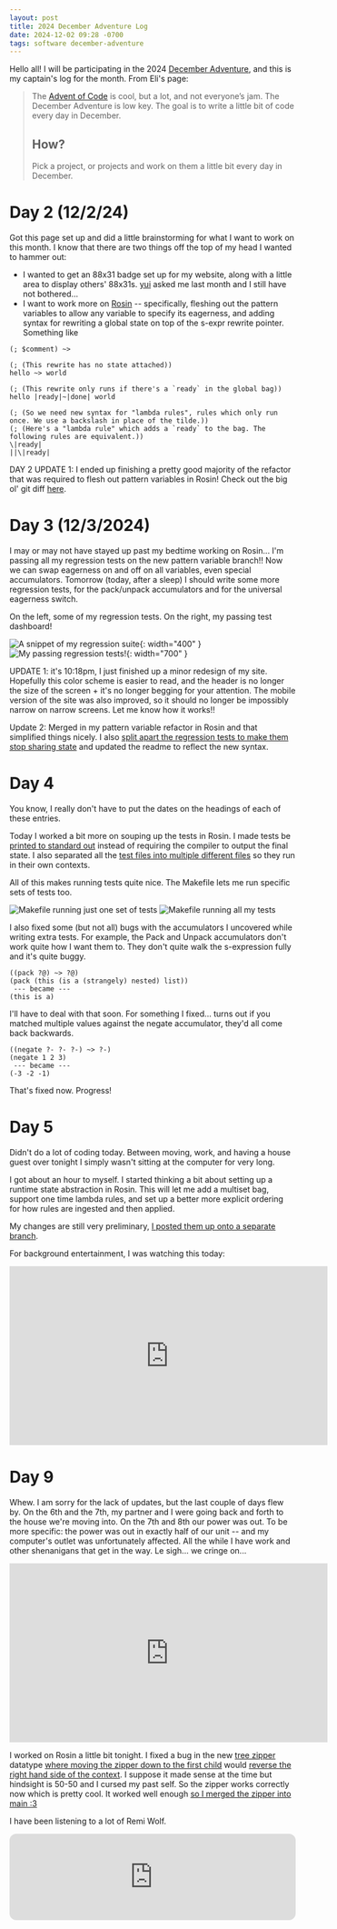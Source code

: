 ```yaml
---
layout: post
title: 2024 December Adventure Log
date: 2024-12-02 09:28 -0700
tags: software december-adventure
---
```



Hello all! I will be participating in the 2024 [December Adventure](https://eli.li/december-adventure), and this is my captain's log for the month. From Eli's page:

> The [Advent of Code](https://adventofcode.com/) is cool, but a lot, and not everyone’s jam.
> The December Adventure is low key. The goal is to write a little bit of code every day in December.
> ## How?
> Pick a project, or projects and work on them a little bit every day in December.

# Day 2 (12/2/24)

Got this page set up and did a little brainstorming for what I want to work on this month. I know that there are two things off the top of my head I wanted to hammer out:

* I wanted to get an 88x31 badge set up for my website, along with a little area to display others' 88x31s. [yui](https://zptr.cc/) asked me last month and I still have not bothered...
* I want to work more on [Rosin](https://github.com/DataKinds/tree-rewriter) -- specifically, fleshing out the pattern variables to allow any variable to specify its eagerness, and adding syntax for rewriting a global state on top of the s-expr rewrite pointer. Something like

```
(; $comment) ~> 

(; (This rewrite has no state attached))
hello ~> world

(; (This rewrite only runs if there's a `ready` in the global bag))
hello |ready|~|done| world

(; (So we need new syntax for "lambda rules", rules which only run once. We use a backslash in place of the tilde.))
(; (Here's a "lambda rule" which adds a `ready` to the bag. The following rules are equivalent.))
\|ready|
||\|ready|
```

DAY 2 UPDATE 1: I ended up finishing a pretty good majority of the refactor that was required to flesh out pattern variables in Rosin! Check out the big ol' git diff [here](https://github.com/DataKinds/tree-rewriter/pull/1/files).

# Day 3 (12/3/2024)

I may or may not have stayed up past my bedtime working on Rosin... I'm passing all my regression tests on the new pattern variable branch!! Now we can swap eagerness on and off on all variables, even special accumulators. Tomorrow (today, after a sleep) I should write some more regression tests, for the pack/unpack accumulators and for the universal eagerness switch. 

On the left, some of my regression tests. On the right, my passing test dashboard!

![A snippet of my regression suite](/assets/imgs/december-adventure/2-regressionsuite.png){: width="400" } ![My passing regression tests!](/assets/imgs/december-adventure/2-regressionpass.png){: width="700" }

UPDATE 1: it's 10:18pm, I just finished up a minor redesign of my site. Hopefully this color scheme is easier to read, and the header is no longer the size of the screen + it's no longer begging for your attention. The mobile version of the site was also improved, so it should no longer be impossibly narrow on narrow screens. Let me know how it works!!

Update 2: Merged in my pattern variable refactor in Rosin and that simplified things nicely. I also [split apart the regression tests to make them stop sharing state](https://github.com/DataKinds/tree-rewriter/tree/main/sample/regression) and updated the readme to reflect the new syntax.

# Day 4 

You know, I really don't have to put the dates on the headings of each of these entries.

Today I worked a bit more on souping up the tests in Rosin. I made tests be [printed to standard out](https://github.com/DataKinds/tree-rewriter/commit/7a8da5a748d455e11f78e04ef16417323614cfdf#diff-0a88c502e6b2fded6c22871f555f64a0da4a9fc0213e4b7b067f15f51f2780be) instead of requiring the compiler to output the final state. I also separated all the [test files into multiple different files](https://github.com/DataKinds/tree-rewriter/tree/main/sample/regression) so they run in their own contexts.

All of this makes running tests quite nice. The Makefile lets me run specific sets of tests too.

![Makefile running just one set of tests](/assets/imgs/december-adventure/4-tests1.png)
![Makefile running all my tests](/assets/imgs/december-adventure/4-tests2.png)

I also fixed some (but not all) bugs with the accumulators I uncovered while writing extra tests. For example, the Pack and Unpack accumulators don't work quite how I want them to. They don't quite walk the s-expression fully and it's quite buggy.

```
((pack ?@) ~> ?@)
(pack (this (is a (strangely) nested) list)) 
 --- became --- 
(this is a) 
```

I'll have to deal with that soon. For something I fixed... turns out if you matched multiple values against the negate accumulator, they'd all come back backwards.

```
((negate ?- ?- ?-) ~> ?-)
(negate 1 2 3) 
 --- became ---
(-3 -2 -1)
```

That's fixed now. Progress!

# Day 5

Didn't do a lot of coding today. Between moving, work, and having a house guest over tonight I simply wasn't sitting at the computer for very long. 

I got about an hour to myself. I started thinking a bit about setting up a runtime state abstraction in Rosin. This will let me add a multiset bag, support one time lambda rules, and set up a better more explicit ordering for how rules are ingested and then applied.

My changes are still very preliminary, [I posted them up onto a separate branch](https://github.com/DataKinds/tree-rewriter/pull/2/files). 

For background entertainment, I was watching this today: 

<iframe width="560" height="315" src="https://www.youtube.com/embed/GlPREQ55kzc?si=_2kTb6gSJyVrsogX" title="YouTube video player" frameborder="0" allow="accelerometer; autoplay; clipboard-write; encrypted-media; gyroscope; picture-in-picture; web-share" referrerpolicy="strict-origin-when-cross-origin" allowfullscreen></iframe> 

# Day 9

Whew. I am sorry for the lack of updates, but the last couple of days flew by. On the 6th and the 7th, my partner and I were going back and forth to the house we're moving into. On the 7th and 8th our power was out. To be more specific: the power was out in exactly half of our unit -- and my computer's outlet was unfortunately affected. All the while I have work and other shenanigans that get in the way. Le sigh... we cringe on...

<iframe width="560" height="315" src="https://www.youtube.com/embed/NmACjr4mAIY?si=DdYx7fkfBZh3H7mf" title="YouTube video player" frameborder="0" allow="accelerometer; autoplay; clipboard-write; encrypted-media; gyroscope; picture-in-picture; web-share" referrerpolicy="strict-origin-when-cross-origin" allowfullscreen></iframe>

I worked on Rosin a little bit tonight. I fixed a bug in the new [tree zipper](https://wiki.haskell.org/Zipper) datatype [where moving the zipper down to the first child](https://github.com/DataKinds/tree-rewriter/blob/main/src/Zipper.hs#L81-L90) would [reverse the right hand side of the context](https://github.com/DataKinds/tree-rewriter/commit/9aebbc03a45af3b47bc615feac96be6e9368a0ca#diff-37b5a1b9dce90ec661a8a9b74adc0b64c58e8c2c62b9717cbcacefff2b45074eL51). I suppose it made sense at the time but hindsight is 50-50 and I cursed my past self. So the zipper works correctly now which is pretty cool. It worked well enough [so I merged the zipper into main :3](https://github.com/DataKinds/tree-rewriter/commit/5285ea99ed5b5acc8dbd584e12eef09563c3d0f0)

I have been listening to a lot of Remi Wolf.

<iframe style="border-radius:12px" src="https://open.spotify.com/embed/track/1Wi1XpdZzGVIdRTzlTrIEF?utm_source=generator" width="100%" height="152" frameBorder="0" allowfullscreen="" allow="autoplay; clipboard-write; encrypted-media; fullscreen; picture-in-picture" loading="lazy"></iframe>